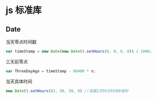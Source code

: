 # js 标准库

## Date

当天零点时间戳

```js
var timeStamp = new Date(new Date().setHours(0, 0, 0, 0)) / 1000;
```

三天前零点

```js
var ThreeDayAgo = timeStamp - 86400 * n;
```

当天具体时间

```js
new Date().setHours(02, 50, 50, 0) //凌晨2点50分50秒0毫秒
```







